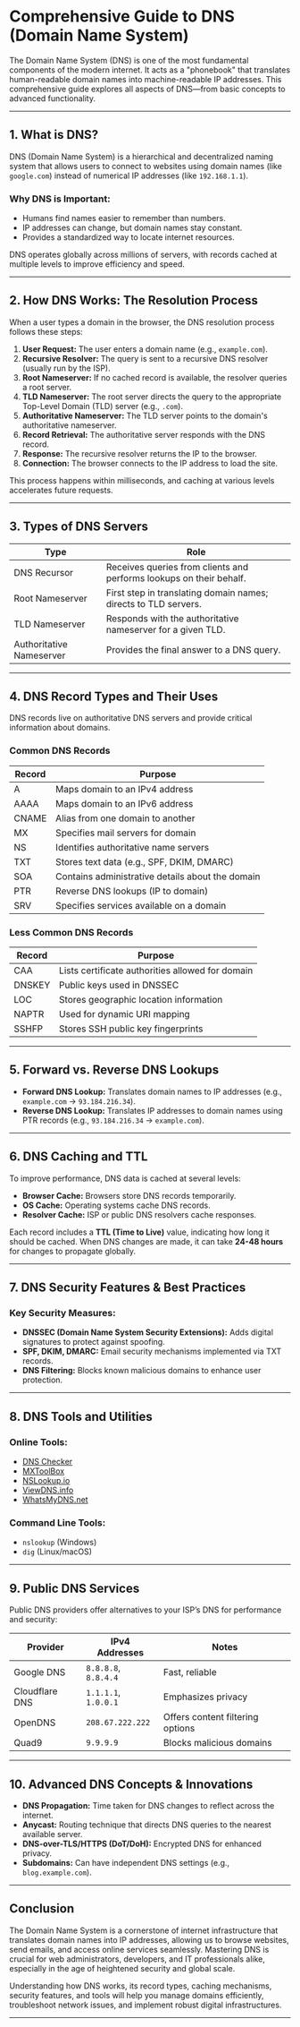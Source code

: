 # Comprehensive Guide to DNS (Domain Name System)

The Domain Name System (DNS) is one of the most fundamental components of the modern internet. It acts as a "phonebook" that translates human-readable domain names into machine-readable IP addresses. This comprehensive guide explores all aspects of DNS—from basic concepts to advanced functionality.

---

## 1. What is DNS?

DNS (Domain Name System) is a hierarchical and decentralized naming system that allows users to connect to websites using domain names (like `google.com`) instead of numerical IP addresses (like `192.168.1.1`).

### Why DNS is Important:

* Humans find names easier to remember than numbers.
* IP addresses can change, but domain names stay constant.
* Provides a standardized way to locate internet resources.

DNS operates globally across millions of servers, with records cached at multiple levels to improve efficiency and speed.

---

## 2. How DNS Works: The Resolution Process

When a user types a domain in the browser, the DNS resolution process follows these steps:

1. **User Request:** The user enters a domain name (e.g., `example.com`).
2. **Recursive Resolver:** The query is sent to a recursive DNS resolver (usually run by the ISP).
3. **Root Nameserver:** If no cached record is available, the resolver queries a root server.
4. **TLD Nameserver:** The root server directs the query to the appropriate Top-Level Domain (TLD) server (e.g., `.com`).
5. **Authoritative Nameserver:** The TLD server points to the domain's authoritative nameserver.
6. **Record Retrieval:** The authoritative server responds with the DNS record.
7. **Response:** The recursive resolver returns the IP to the browser.
8. **Connection:** The browser connects to the IP address to load the site.

This process happens within milliseconds, and caching at various levels accelerates future requests.

---

## 3. Types of DNS Servers

| Type                     | Role                                                                |
| ------------------------ | ------------------------------------------------------------------- |
| DNS Recursor             | Receives queries from clients and performs lookups on their behalf. |
| Root Nameserver          | First step in translating domain names; directs to TLD servers.     |
| TLD Nameserver           | Responds with the authoritative nameserver for a given TLD.         |
| Authoritative Nameserver | Provides the final answer to a DNS query.                           |

---

## 4. DNS Record Types and Their Uses

DNS records live on authoritative DNS servers and provide critical information about domains.

### Common DNS Records

| Record | Purpose                                          |
| ------ | ------------------------------------------------ |
| A      | Maps domain to an IPv4 address                   |
| AAAA   | Maps domain to an IPv6 address                   |
| CNAME  | Alias from one domain to another                 |
| MX     | Specifies mail servers for domain                |
| NS     | Identifies authoritative name servers            |
| TXT    | Stores text data (e.g., SPF, DKIM, DMARC)        |
| SOA    | Contains administrative details about the domain |
| PTR    | Reverse DNS lookups (IP to domain)               |
| SRV    | Specifies services available on a domain         |

### Less Common DNS Records

| Record | Purpose                                          |
| ------ | ------------------------------------------------ |
| CAA    | Lists certificate authorities allowed for domain |
| DNSKEY | Public keys used in DNSSEC                       |
| LOC    | Stores geographic location information           |
| NAPTR  | Used for dynamic URI mapping                     |
| SSHFP  | Stores SSH public key fingerprints               |

---

## 5. Forward vs. Reverse DNS Lookups

* **Forward DNS Lookup:** Translates domain names to IP addresses (e.g., `example.com` → `93.184.216.34`).
* **Reverse DNS Lookup:** Translates IP addresses to domain names using PTR records (e.g., `93.184.216.34` → `example.com`).

---

## 6. DNS Caching and TTL

To improve performance, DNS data is cached at several levels:

* **Browser Cache:** Browsers store DNS records temporarily.
* **OS Cache:** Operating systems cache DNS records.
* **Resolver Cache:** ISP or public DNS resolvers cache responses.

Each record includes a **TTL (Time to Live)** value, indicating how long it should be cached. When DNS changes are made, it can take **24-48 hours** for changes to propagate globally.

---

## 7. DNS Security Features & Best Practices

### Key Security Measures:

* **DNSSEC (Domain Name System Security Extensions):** Adds digital signatures to protect against spoofing.
* **SPF, DKIM, DMARC:** Email security mechanisms implemented via TXT records.
* **DNS Filtering:** Blocks known malicious domains to enhance user protection.

---

## 8. DNS Tools and Utilities

### Online Tools:

* [DNS Checker](https://dnschecker.org)
* [MXToolBox](https://mxtoolbox.com)
* [NSLookup.io](https://nslookup.io)
* [ViewDNS.info](https://viewdns.info)
* [WhatsMyDNS.net](https://www.whatsmydns.net)

### Command Line Tools:

* `nslookup` (Windows)
* `dig` (Linux/macOS)

---

## 9. Public DNS Services

Public DNS providers offer alternatives to your ISP’s DNS for performance and security:

| Provider       | IPv4 Addresses       | Notes                            |
| -------------- | -------------------- | -------------------------------- |
| Google DNS     | `8.8.8.8`, `8.8.4.4` | Fast, reliable                   |
| Cloudflare DNS | `1.1.1.1`, `1.0.0.1` | Emphasizes privacy               |
| OpenDNS        | `208.67.222.222`     | Offers content filtering options |
| Quad9          | `9.9.9.9`            | Blocks malicious domains         |

---

## 10. Advanced DNS Concepts & Innovations

* **DNS Propagation:** Time taken for DNS changes to reflect across the internet.
* **Anycast:** Routing technique that directs DNS queries to the nearest available server.
* **DNS-over-TLS/HTTPS (DoT/DoH):** Encrypted DNS for enhanced privacy.
* **Subdomains:** Can have independent DNS settings (e.g., `blog.example.com`).

---

## Conclusion

The Domain Name System is a cornerstone of internet infrastructure that translates domain names into IP addresses, allowing us to browse websites, send emails, and access online services seamlessly. Mastering DNS is crucial for web administrators, developers, and IT professionals alike, especially in the age of heightened security and global scale.

Understanding how DNS works, its record types, caching mechanisms, security features, and tools will help you manage domains efficiently, troubleshoot network issues, and implement robust digital infrastructures.

---
